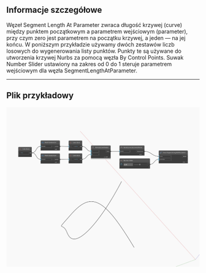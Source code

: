 ## Informacje szczegółowe
Węzeł Segment Length At Parameter zwraca długość krzywej (curve) między punktem początkowym a parametrem wejściowym (parameter), przy czym zero jest parametrem na początku krzywej, a jeden — na jej końcu. W poniższym przykładzie używamy dwóch zestawów liczb losowych do wygenerowania listy punktów. Punkty te są używane do utworzenia krzywej Nurbs za pomocą węzła By Control Points. Suwak Number Slider ustawiony na zakres od 0 do 1 steruje parametrem wejściowym dla węzła SegmentLengthAtParameter.
___
## Plik przykładowy

![SegmentLengthAtParameter](./Autodesk.DesignScript.Geometry.Curve.SegmentLengthAtParameter_img.jpg)


